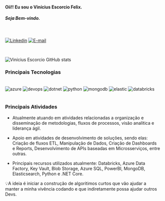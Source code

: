 #### Oii!! Eu sou o Vinícius Escorcio Felix.

##### Seja Bem-vindo.

<br/>

[![Linkedin](https://img.shields.io/badge/LinkedIn-0077B5?style=for-the-badge&logo=linkedin&logoColor=white)](www.linkedin.com/in/ViniciusEscorcioFelix)
[![E-mail](https://img.shields.io/badge/Gmail-D14836?style=for-the-badge&logo=gmail&logoColor=white)](viniciusefelix@gmail.com)

<br/>

![Vinícius Escorcio GitHub stats](https://github-readme-stats.vercel.app/api?username=ViniciusEscorcioFelix&show_icons=true&theme=dracula)

### Principais Tecnologias
<div style="display: inline_block"><br/>
    <img align="center" alt="azure" src="https://img.shields.io/badge/microsoft%20azure-0089D6?style=for-the-badge&logo=microsoft-azure&logoColor=white"/>
    <img align="center" alt="devops" src="https://img.shields.io/badge/Azure_DevOps-0078D7?style=for-the-badge&logo=azure-devops&logoColor=white"/>
    <img align="center" alt="dotnet" src="https://img.shields.io/badge/.NET-5C2D91?style=for-the-badge&logo=.net&logoColor=white"/>
    <img align="center" alt="python" src="https://img.shields.io/badge/Python-3776AB?style=for-the-badge&logo=python&logoColor=white"/>   
    <img align="center" alt="mongodb" src="https://img.shields.io/badge/MongoDB-4EA94B?style=for-the-badge&logo=mongodb&logoColor=white"/>
    <img align="center" alt="elastic" src="https://img.shields.io/badge/Elastic_Search-005571?style=for-the-badge&logo=elasticsearch&logoColor=white"/>
    <img align="center" alt="databricks" src="https://img.shields.io/badge/Databricks-FF3621?style=for-the-badge&logo=Databricks&logoColor=white"/>
</div><br/>

 ### Principais Atividades
- Atualmente atuando em atividades relacionadas a organização e disseminação de metodologias, fluxos de processos, visão analítica e liderança ágil. 

- Apoio em atividades de desenvolvimento de soluções, sendo elas: Criação de fluxos ETL, Manipulação de Dados, Criação de Dashboards e Reports, Desenvolvimento de APIs baseadas em Microsserviços, entre outras.

- Principais recursos utilizados atualmente: Databricks, Azure Data Factory, Key Vault, Blob Storage, Azure SQL, PowerBI, MongoDB, Elasticsearch, Python e .NET Core.

💡A ideia é iniciar a construção de algoritimos curtos que vão ajudar a manter a minha vivência codando e que indiretamente possa ajudar outros Devs. 

